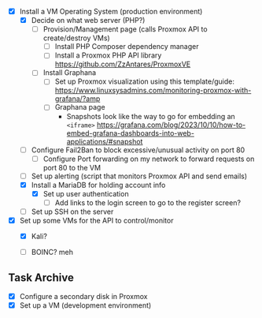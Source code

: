 - [x] Install a VM Operating System (production environment)
    - [x] Decide on what web server (PHP?)
        - [ ] Provision/Management page (calls Proxmox API to create/destroy VMs)
            - [ ] Install PHP Composer dependency manager
            - [ ] Install a Proxmox PHP API library https://github.com/ZzAntares/ProxmoxVE
        - [ ] Install Graphana
            - [ ] Set up Proxmox visualization using this template/guide: https://www.linuxsysadmins.com/monitoring-proxmox-with-grafana/?amp
            - [ ] Graphana page
                - Snapshots look like the way to go for embedding an `<iframe>` https://grafana.com/blog/2023/10/10/how-to-embed-grafana-dashboards-into-web-applications/#snapshot
    - [ ] Configure Fail2Ban to block excessive/unusual activity on port 80
        - [ ] Configure Port forwarding on my network to forward requests on port 80 to the VM
    - [ ] Set up alerting (script that monitors Proxmox API and send emails)
    - [X] Install a MariaDB for holding account info
        - [x] Set up user authentication
            - [ ] Add links to the login screen to go to the register screen?
    - [ ] Set up SSH on the server
- [x] Set up some VMs for the API to control/monitor
    - [x] Kali?
    - [ ] BOINC? meh        


## Task Archive
- [x] Configure a secondary disk in Proxmox
- [x] Set up a VM (development environment)